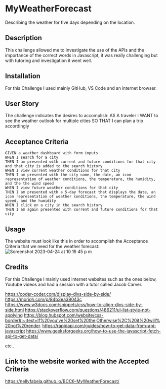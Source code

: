 # MyWeatherForecast
Describing the weather for five days depending on the location.

## Description

This challenge allowed me to investigate the use of the APIs and the importance of the correct words in Javascript, it was really challenging but with tutoring and investigation it went well.

## Installation

For this Challenge I used mainly GitHub, VS Code and an internet browser. 

## User Story

The challenge indicates the desires to accomplish:
AS A traveler
I WANT to see the weather outlook for multiple cities
SO THAT I can plan a trip accordingly

## Acceptance Criteria

```
GIVEN a weather dashboard with form inputs
WHEN I search for a city
THEN I am presented with current and future conditions for that city and that city is added to the search history
WHEN I view current weather conditions for that city
THEN I am presented with the city name, the date, an icon representation of weather conditions, the temperature, the humidity, and the the wind speed
WHEN I view future weather conditions for that city
THEN I am presented with a 5-day forecast that displays the date, an icon representation of weather conditions, the temperature, the wind speed, and the humidity
WHEN I click on a city in the search history
THEN I am again presented with current and future conditions for that city
```

## Usage

The website must look like this in order to accomplish the Acceptance Criteria that we need for the weather forecast:
![Screenshot 2023-04-24 at 10 19 45 p m](https://user-images.githubusercontent.com/126216168/234173535-437fbebc-7a1f-4b55-add4-73998d15eeea.png)



## Credits

For this Challenge I mainly used internet websites such as the ones below, Youtube videos and had a session with a tutor called Jacob Carver. 

https://coder-coder.com/display-divs-side-by-side/
https://morioh.com/p/84b3ea38043c
https://www.w3docs.com/snippets/css/how-to-align-divs-side-by-side.html
https://stackoverflow.com/questions/486211/ul-list-style-not-applying
https://blog.hubspot.com/website/css-border#:~:text=If%20you've%20set%20the,Otherwise%2C%20it%20will%20not%20render.
https://rapidapi.com/guides/how-to-get-data-from-api-javascript
https://www.geeksforgeeks.org/how-to-use-the-javascript-fetch-api-to-get-data/

etc..



## Link to the website worked with the Accepted Criteria

https://nellyfabela.github.io/BCC6-MyWeatherForecast/
